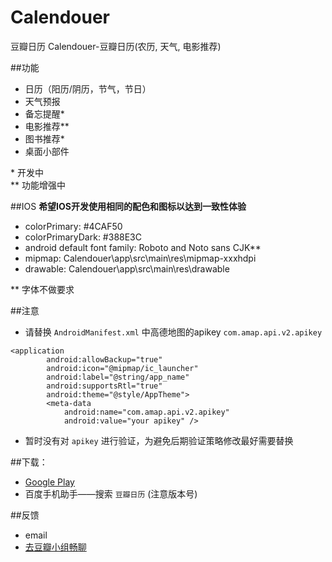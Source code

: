# Calendouer
豆瓣日历
Calendouer-豆瓣日历(农历, 天气, 电影推荐)

##功能
- 日历（阳历/阴历，节气，节日）
- 天气预报
- 备忘提醒*
- 电影推荐**
- 图书推荐*
- 桌面小部件

\* 开发中  
\** 功能增强中

##IOS
**希望IOS开发使用相同的配色和图标以达到一致性体验**
- colorPrimary: \#4CAF50
- colorPrimaryDark: \#388E3C
- android default font family: Roboto and Noto sans CJK**
- mipmap: Calendouer\app\src\main\res\mipmap-xxxhdpi
- drawable: Calendouer\app\src\main\res\drawable

\** 字体不做要求

##注意
- 请替换 `AndroidManifest.xml` 中高德地图的apikey `com.amap.api.v2.apikey`

```
<application
        android:allowBackup="true"
        android:icon="@mipmap/ic_launcher"
        android:label="@string/app_name"
        android:supportsRtl="true"
        android:theme="@style/AppTheme">
        <meta-data
            android:name="com.amap.api.v2.apikey"
            android:value="your apikey" />
```

- 暂时没有对 `apikey` 进行验证，为避免后期验证策略修改最好需要替换

##下载：
- [Google Play](https://www.douban.com/link2/?url=https%3A%2F%2Fplay.google.com%2Fstore%2Fapps%2Fdetails%3Fid%3Dcn.sealiu.calendouer)
- 百度手机助手——搜索 `豆瓣日历` (注意版本号)

##反馈
- email
- [去豆瓣小组畅聊](https://www.douban.com/group/calendouer)
